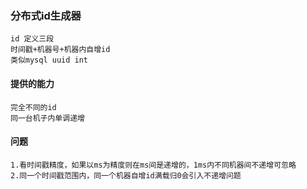 ### 分布式id生成器

    id 定义三段
    时间戳+机器号+机器内自增id
    类似mysql uuid int

#### 提供的能力

    完全不同的id
    同一台机子内单调递增

#### 问题

    1.看时间戳精度，如果以ms为精度则在ms间是递增的，1ms内不同机器间不递增可忽略
    2.同一个时间戳范围内，同一个机器自增id满载归0会引入不递增问题
    